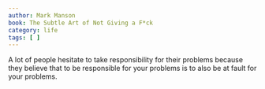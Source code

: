 ```yaml
---
author: Mark Manson
book: The Subtle Art of Not Giving a F*ck
category: life
tags: [ ]
---
```

A lot of people hesitate to take responsibility for their problems because they believe that to be responsible for your problems is to also be at fault for your problems. 


